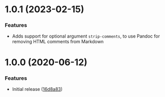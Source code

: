 # 1.0.1 (2023-02-15)


### Features

* Adds support for optional argument `strip-comments`, to use Pandoc for removing HTML comments from Markdown

# 1.0.0 (2020-06-12)


### Features

* Initial release ([16d8a83](https://github.com/LoveToKnow/slackify-markdown-action/commit/16d8a834b030f5654d70631a00dd323ede9c057c))
